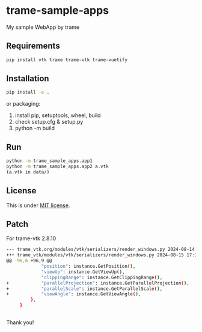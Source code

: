 # trame-sample-apps
My sample WebApp by trame

## Requirements
```bash
pip install vtk trame trame-vtk trame-vuetify
```

## Installation
```bash
pip install -e .
```

or packaging:
1. install pip, setuptools, wheel, build
2. check setup.cfg & setup.py
3. python -m build

## Run
```bash
python -m trame_sample_apps.app1
python -m trame_sample_apps.app2 a.vtk
(a.vtk in data/)
```

## License
This is under [MIT license](https://en.wikipedia.org/wiki/MIT_License).


## Patch
For trame-vtk  2.8.10

```bash
--- trame_vtk.org/modules/vtk/serializers/render_windows.py	2024-08-14 11:50:20.770132700 +0900
+++ trame_vtk/modules/vtk/serializers/render_windows.py	2024-08-15 17:11:33.746290500 +0900
@@ -96,6 +96,9 @@
             "position": instance.GetPosition(),
             "viewUp": instance.GetViewUp(),
             "clippingRange": instance.GetClippingRange(),
+            "parallelProjection": instance.GetParallelProjection(),
+            "parallelScale": instance.GetParallelScale(),
+            "viewAngle": instance.GetViewAngle(),
         },
     }
 
```


Thank you!
